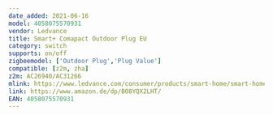 ```yaml
---
date_added: 2021-06-16
model: 4058075570931 
vendor: Ledvance
title: Smart+ Comapact Outdoor Plug EU
category: switch
supports: on/off
zigbeemodel: ['Outdoor Plug','Plug Value']
compatible: [z2m, zha]
z2m: AC26940/AC31266
mlink: https://www.ledvance.com/consumer/products/smart-home/smart-home-products-with-zigbee-technology/smart-home-components/smart-compact-outdoor-plug-c141283
link: https://www.amazon.de/dp/B08YQX2LHT/
EAN: 4058075570931 
---
```

